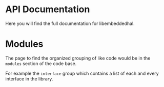 # API Documentation

Here you will find the full documentation for libembeddedhal.

# Modules

The page to find the organized grouping of like code would be in the `modules`
section of the code base.

For example the `interface` group which contains a list of each and every
interface in the library.
